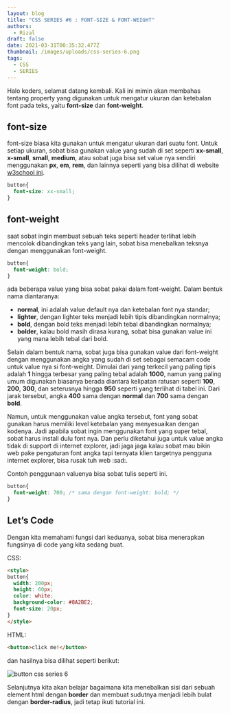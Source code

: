 ```yaml
---
layout: blog
title: "CSS SERIES #6 : FONT-SIZE & FONT-WEIGHT"
authors:
  - Rizal
draft: false
date: 2021-03-31T00:35:32.477Z
thumbnail: /images/uploads/css-series-6.png
tags:
  - CSS
  - SERIES
---
```

Halo koders, selamat datang kembali. Kali ini mimin akan membahas tentang property yang digunakan untuk mengatur ukuran dan ketebalan font pada teks, yaitu **font-size** dan **font-weight**.

## font-size

font-size biasa kita gunakan untuk mengatur ukuran dari suatu font. Untuk setiap ukuran, sobat bisa gunakan value yang sudah di set seperti **xx-small**, **x-small**, **small**, **medium**, atau sobat juga bisa set value nya sendiri menggunakan **px**, **em**, **rem**, dan lainnya seperti yang bisa dilihat di website [w3school ini](<https://www.w3schools.com/cssref/pr_font_font-size.asp>).



```css
button{
  font-size: xx-small;
}
```

## font-weight

saat sobat ingin membuat sebuah teks seperti header terlihat lebih mencolok dibandingkan teks yang lain, sobat bisa menebalkan teksnya dengan menggunakan font-weight.

```css
button{
  font-weight: bold;
}
```

ada beberapa value yang bisa sobat pakai dalam font-weight. Dalam bentuk nama diantaranya:

* **normal**, ini adalah value default nya dan ketebalan font nya standar;
* **lighter**, dengan lighter teks menjadi lebih tipis dibandingkan normalnya;
* **bold**, dengan bold teks menjadi lebih tebal dibandingkan normalnya;
* **bolder**, kalau bold masih dirasa kurang, sobat bisa gunakan value ini yang mana lebih tebal dari bold.

Selain dalam bentuk nama, sobat juga bisa gunakan value dari font-weight dengan menggunakan angka yang sudah di set sebagai semacam code untuk value nya si font-weight. Dimulai dari yang terkecil yang paling tipis adalah **1** hingga terbesar yang paling tebal adalah **1000**, namun yang paling umum digunakan biasanya berada diantara kelipatan ratusan seperti **100**, **200**, **300**, dan seterusnya hingga **950** seperti yang terlihat di tabel ini. Dari jarak tersebut, angka **400** sama dengan **normal** dan **700** sama dengan **bold**.

Namun, untuk menggunakan value angka tersebut, font yang sobat gunakan harus memiliki level ketebalan yang menyesuaikan dengan kodenya. Jadi apabila sobat ingin menggunakan font yang super tebal, sobat harus install dulu font nya. Dan perlu diketahui juga untuk value angka tidak di support di internet explorer, jadi jaga jaga kalau sobat mau bikin web pake pengaturan font angka tapi ternyata klien targetnya pengguna internet explorer, bisa rusak tuh web :sad:.

Contoh penggunaan valuenya bisa sobat tulis seperti ini.

```css
button{
  font-weight: 700; /* sama dengan font-weight: bold; */
}
```

## Let’s Code

Dengan kita memahami fungsi dari keduanya, sobat bisa menerapkan fungsinya di code yang kita sedang buat.

CSS:

```html
<style>
button{
  width: 200px;
  height: 60px;
  color: white;
  background-color: #8A2BE2;
  font-size: 20px;
}
</style>
```

HTML:

```html
<button>click me!</button>
```

dan hasilnya bisa dilihat seperti berikut:

![button css series 6](/images/uploads/screenshot_button.png "button css series 6")

Selanjutnya kita akan belajar bagaimana kita menebalkan sisi dari sebuah element html dengan **border** dan membuat sudutnya menjadi lebih bulat dengan **border-radius**, jadi tetap ikuti tutorial ini.